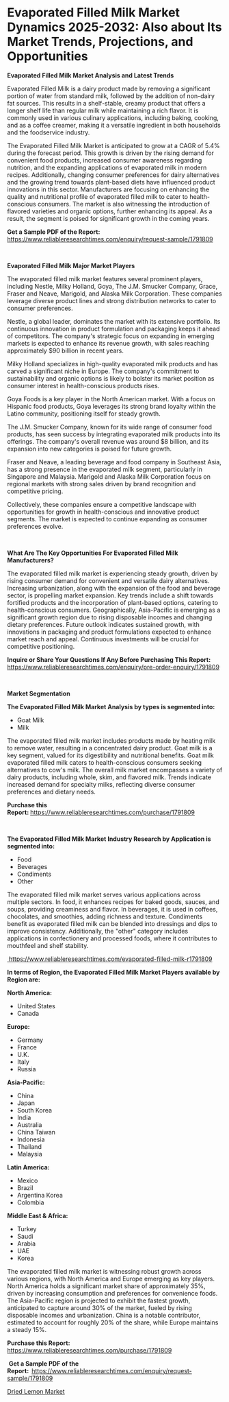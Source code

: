 <p><h1>Evaporated Filled Milk Market Dynamics 2025-2032: Also about Its Market Trends, Projections, and Opportunities</h1></p><p><strong>Evaporated Filled Milk Market Analysis and Latest Trends</strong></p>
<p><p>Evaporated Filled Milk is a dairy product made by removing a significant portion of water from standard milk, followed by the addition of non-dairy fat sources. This results in a shelf-stable, creamy product that offers a longer shelf life than regular milk while maintaining a rich flavor. It is commonly used in various culinary applications, including baking, cooking, and as a coffee creamer, making it a versatile ingredient in both households and the foodservice industry.</p><p>The Evaporated Filled Milk Market is anticipated to grow at a CAGR of 5.4% during the forecast period. This growth is driven by the rising demand for convenient food products, increased consumer awareness regarding nutrition, and the expanding applications of evaporated milk in modern recipes. Additionally, changing consumer preferences for dairy alternatives and the growing trend towards plant-based diets have influenced product innovations in this sector. Manufacturers are focusing on enhancing the quality and nutritional profile of evaporated filled milk to cater to health-conscious consumers. The market is also witnessing the introduction of flavored varieties and organic options, further enhancing its appeal. As a result, the segment is poised for significant growth in the coming years.</p></p>
<p><strong>Get a Sample PDF of the Report:&nbsp;</strong> <a href="https://www.reliableresearchtimes.com/enquiry/request-sample/1791809?utm_campaign=2774&utm_medium=2&utm_source=Github&utm_content=ia&utm_term=07042025&utm_id=evaporated-filled-milk">https://www.reliableresearchtimes.com/enquiry/request-sample/1791809</a></p>
<p>&nbsp;</p>
<p><strong>Evaporated Filled Milk Major Market Players</strong></p>
<p><p>The evaporated filled milk market features several prominent players, including Nestle, Milky Holland, Goya, The J.M. Smucker Company, Grace, Fraser and Neave, Marigold, and Alaska Milk Corporation. These companies leverage diverse product lines and strong distribution networks to cater to consumer preferences.</p><p>Nestle, a global leader, dominates the market with its extensive portfolio. Its continuous innovation in product formulation and packaging keeps it ahead of competitors. The company's strategic focus on expanding in emerging markets is expected to enhance its revenue growth, with sales reaching approximately $90 billion in recent years.</p><p>Milky Holland specializes in high-quality evaporated milk products and has carved a significant niche in Europe. The company's commitment to sustainability and organic options is likely to bolster its market position as consumer interest in health-conscious products rises.</p><p>Goya Foods is a key player in the North American market. With a focus on Hispanic food products, Goya leverages its strong brand loyalty within the Latino community, positioning itself for steady growth.</p><p>The J.M. Smucker Company, known for its wide range of consumer food products, has seen success by integrating evaporated milk products into its offerings. The company's overall revenue was around $8 billion, and its expansion into new categories is poised for future growth.</p><p>Fraser and Neave, a leading beverage and food company in Southeast Asia, has a strong presence in the evaporated milk segment, particularly in Singapore and Malaysia. Marigold and Alaska Milk Corporation focus on regional markets with strong sales driven by brand recognition and competitive pricing.</p><p>Collectively, these companies ensure a competitive landscape with opportunities for growth in health-conscious and innovative product segments. The market is expected to continue expanding as consumer preferences evolve.</p></p>
<p>&nbsp;</p>
<p><strong>What Are The Key Opportunities For Evaporated Filled Milk Manufacturers?</strong></p>
<p><p>The evaporated filled milk market is experiencing steady growth, driven by rising consumer demand for convenient and versatile dairy alternatives. Increasing urbanization, along with the expansion of the food and beverage sector, is propelling market expansion. Key trends include a shift towards fortified products and the incorporation of plant-based options, catering to health-conscious consumers. Geographically, Asia-Pacific is emerging as a significant growth region due to rising disposable incomes and changing dietary preferences. Future outlook indicates sustained growth, with innovations in packaging and product formulations expected to enhance market reach and appeal. Continuous investments will be crucial for competitive positioning.</p></p>
<p><strong>Inquire or Share Your Questions If Any Before Purchasing This Report:</strong> <a href="https://www.reliableresearchtimes.com/enquiry/pre-order-enquiry/1791809?utm_campaign=2774&utm_medium=2&utm_source=Github&utm_content=ia&utm_term=07042025&utm_id=evaporated-filled-milk">https://www.reliableresearchtimes.com/enquiry/pre-order-enquiry/1791809</a></p>
<p>&nbsp;</p>
<p><strong>Market Segmentation</strong></p>
<p><strong>The Evaporated Filled Milk Market Analysis by types is segmented into:</strong></p>
<p><ul><li>Goat Milk</li><li>Milk</li></ul></p>
<p><p>The evaporated filled milk market includes products made by heating milk to remove water, resulting in a concentrated dairy product. Goat milk is a key segment, valued for its digestibility and nutritional benefits. Goat milk evaporated filled milk caters to health-conscious consumers seeking alternatives to cow's milk. The overall milk market encompasses a variety of dairy products, including whole, skim, and flavored milk. Trends indicate increased demand for specialty milks, reflecting diverse consumer preferences and dietary needs.</p></p>
<p><strong>Purchase this Report:&nbsp;</strong><a href="https://www.reliableresearchtimes.com/purchase/1791809?utm_campaign=2774&utm_medium=2&utm_source=Github&utm_content=ia&utm_term=07042025&utm_id=evaporated-filled-milk">https://www.reliableresearchtimes.com/purchase/1791809</a></p>
<p>&nbsp;</p>
<p><strong>The Evaporated Filled Milk Market Industry Research by Application is segmented into:</strong></p>
<p><ul><li>Food</li><li>Beverages</li><li>Condiments</li><li>Other</li></ul></p>
<p><p>The evaporated filled milk market serves various applications across multiple sectors. In food, it enhances recipes for baked goods, sauces, and soups, providing creaminess and flavor. In beverages, it is used in coffees, chocolates, and smoothies, adding richness and texture. Condiments benefit as evaporated filled milk can be blended into dressings and dips to improve consistency. Additionally, the "other" category includes applications in confectionery and processed foods, where it contributes to mouthfeel and shelf stability.</p></p>
<p><a href="https://www.reliableresearchtimes.com/evaporated-filled-milk-r1791809?utm_campaign=2774&utm_medium=2&utm_source=Github&utm_content=ia&utm_term=07042025&utm_id=evaporated-filled-milk">&nbsp;https://www.reliableresearchtimes.com/evaporated-filled-milk-r1791809</a></p>
<p><strong>In terms of Region, the Evaporated Filled Milk Market Players available by Region are:</strong></p>
<p>
    <p> <strong> North America: </strong>
        <ul>
            <li>United States</li>
            <li>Canada</li>
        </ul>
        </p> 
    <p> <strong> Europe: </strong>
        <ul>
            <li>Germany</li>
            <li>France</li>
            <li>U.K.</li>
            <li>Italy</li>
            <li>Russia</li>
        </ul>
        </p> 
    <p> <strong> Asia-Pacific: </strong>
        <ul>
            <li>China</li>
            <li>Japan</li>
            <li>South Korea</li>
            <li>India</li>
            <li>Australia</li>
            <li>China Taiwan</li>
            <li>Indonesia</li>
            <li>Thailand</li>
            <li>Malaysia</li>
        </ul>
        </p> 
    <p> <strong> Latin America: </strong>
        <ul>
            <li>Mexico</li>
            <li>Brazil</li>
            <li>Argentina Korea</li>
            <li>Colombia</li>
        </ul>
        </p> 
    <p> <strong> Middle East & Africa: </strong>
        <ul>
            <li>Turkey</li>
            <li>Saudi</li>
            <li>Arabia</li>
            <li>UAE</li>
            <li>Korea</li>
        </ul>
    </p>
    </p>
<p><p>The evaporated filled milk market is witnessing robust growth across various regions, with North America and Europe emerging as key players. North America holds a significant market share of approximately 35%, driven by increasing consumption and preferences for convenience foods. The Asia-Pacific region is projected to exhibit the fastest growth, anticipated to capture around 30% of the market, fueled by rising disposable incomes and urbanization. China is a notable contributor, estimated to account for roughly 20% of the share, while Europe maintains a steady 15%.</p></p>
<p><strong>Purchase this Report: </strong><a href="https://www.reliableresearchtimes.com/purchase/1791809?utm_campaign=2774&utm_medium=2&utm_source=Github&utm_content=ia&utm_term=07042025&utm_id=evaporated-filled-milk">https://www.reliableresearchtimes.com/purchase/1791809</a></p>
<p>&nbsp;<strong>Get a Sample PDF of the Report:&nbsp;&nbsp;</strong><a href="https://www.reliableresearchtimes.com/enquiry/request-sample/1791809?utm_campaign=2774&utm_medium=2&utm_source=Github&utm_content=ia&utm_term=07042025&utm_id=evaporated-filled-milk">https://www.reliableresearchtimes.com/enquiry/request-sample/1791809</a></p>
<p><strong></strong></p>
<p><p><a href="https://github.com/shirleenfraker87/Market-Research-Report-List-1/blob/main/dried-lemon-market.md?utm_campaign=2774&utm_medium=2&utm_source=Github&utm_content=ia&utm_term=07042025&utm_id=evaporated-filled-milk">Dried Lemon Market</a></p></p>